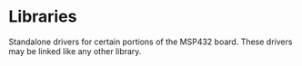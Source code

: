 # Libraries

Standalone drivers for certain portions of the MSP432 board.
These drivers may be linked like any other library.
